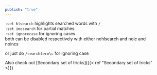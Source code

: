 ```yaml
---
publish: "true"
---
```

  
`:set hlsearch` highlights searched words with `/`   
`:set incsearch` for partial matches  
`:set ignorecase` for ignoring cases  
both can be disabled respectively with either nohlsearch and noic and noincs  
  
or just do `/searchterm\c` for ignoring case  
  
  
Also check out [Secondary set of tricks]({{< ref "Secondary set of tricks" >}})  
  
  
